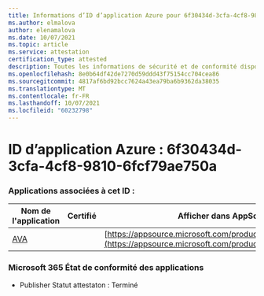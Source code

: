 ```yaml
---
title: Informations d’ID d’application Azure pour 6f30434d-3cfa-4cf8-9810-6fcf79ae750a
ms.author: elmalova
author: elenamalova
ms.date: 10/07/2021
ms.topic: article
ms.service: attestation
certification_type: attested
description: Toutes les informations de sécurité et de conformité disponibles pour 6f30434d-3cfa-4cf8-9810-6fcf79ae750a.
ms.openlocfilehash: 8e0b64df42de7270d59ddd43f75154cc704cea86
ms.sourcegitcommit: 4817af6bd92bcc7624a43ea79ba6b9362da38035
ms.translationtype: MT
ms.contentlocale: fr-FR
ms.lasthandoff: 10/07/2021
ms.locfileid: "60232798"
---
```

# <a name="azure-app-id-6f30434d-3cfa-4cf8-9810-6fcf79ae750a"></a>ID d’application Azure : 6f30434d-3cfa-4cf8-9810-6fcf79ae750a


### <a name="apps-associated-with-this-id"></a>Applications associées à cet ID :
| **Nom de l'application** | **Certifié** | **Afficher dans AppSource** |
|--------------|---------------|-----------------------|
| [AVA](https://docs.microsoft.com/microsoft-365-app-certification/forward/WA104381883) |  | [https://appsource.microsoft.com/product/office/WA104381883](https://appsource.microsoft.com/product/office/WA104381883) |

### <a name="microsoft-365-app-compliance-status"></a>Microsoft 365 État de conformité des applications
- Publisher Statut attestaton : Terminé
